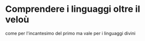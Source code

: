 # Comprendere i linguaggi oltre il veloù

come per l'incantesimo del primo ma vale per i linguaggi divini